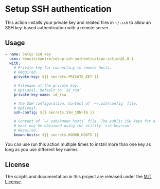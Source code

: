 # Setup SSH authentication

This action installs your private key and related files in `~/.ssh` to allow an SSH key-based authentication with a remote server.

## Usage

```yaml
- name: Setup SSH key
  uses: benoitchantre/setup-ssh-authentication-action@1.0.1
  with:
    # Private key for connecting to remote hosts.
    # Required.
    private-key: ${{ secrets.PRIVATE_KEY }}

    # Filename of the private key.
    # Optional. Default to `id_rsa`
    private-key-name: id_rsa

    # The SSH configuration. Content of `~/.ssh/config` file.
    # Optional.
    ssh-config: ${{ secrets.SSH_CONFIG }}

    # Content of `~/.ssh/known_hosts` file. The public SSH keys for a
    # host may be obtained using the utility `ssh-keyscan`.
    # Required.
    known-hosts: ${{ secrets.KNOWN_HOSTS }}
```
You can use run this action multiple times to install more than one key as long as you use different key names.

## License

The scripts and documentation in this project are released under the [MIT License](LICENSE).
